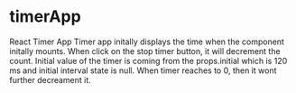 # timerApp
React Timer App
Timer app initally displays the time when the component initally mounts. When click on the stop timer button, it will decrement the count.
Initial value of the timer is coming from the props.initial which is 120 ms and initial interval state is null.
When timer reaches to 0, then it wont further decreament it.
